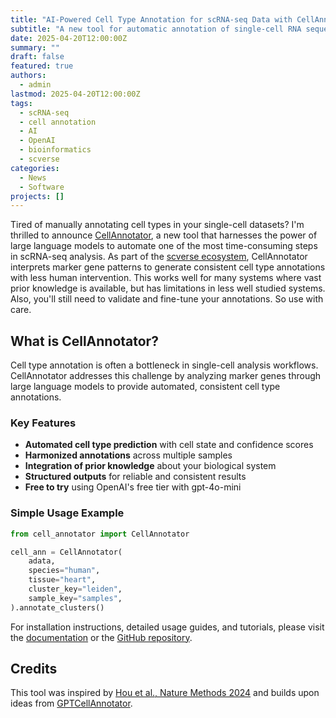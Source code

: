 ```yaml
---
title: "AI-Powered Cell Type Annotation for scRNA-seq Data with CellAnnotator"
subtitle: "A new tool for automatic annotation of single-cell RNA sequencing data using OpenAI models"
date: 2025-04-20T12:00:00Z
summary: ""
draft: false
featured: true
authors:
  - admin
lastmod: 2025-04-20T12:00:00Z
tags:
  - scRNA-seq
  - cell annotation
  - AI
  - OpenAI
  - bioinformatics
  - scverse
categories:
  - News
  - Software
projects: []
---
```


Tired of manually annotating cell types in your single-cell datasets? I'm thrilled to announce [CellAnnotator](https://github.com/quadbio/cell-annotator), a new tool that harnesses the power of large language models to automate one of the most time-consuming steps in scRNA-seq analysis. As part of the [scverse ecosystem](https://scverse.org/packages/#ecosystem), CellAnnotator interprets marker gene patterns to generate consistent cell type annotations with less human intervention. This works well for many systems where vast prior knowledge is available, but has limitations in less well studied systems. Also, you'll still need to validate and fine-tune your annotations. So use with care. 

## What is CellAnnotator?

Cell type annotation is often a bottleneck in single-cell analysis workflows. CellAnnotator addresses this challenge by analyzing marker genes through large language models to provide automated, consistent cell type annotations.

### Key Features

- **Automated cell type prediction** with cell state and confidence scores
- **Harmonized annotations** across multiple samples
- **Integration of prior knowledge** about your biological system
- **Structured outputs** for reliable and consistent results
- **Free to try** using OpenAI's free tier with gpt-4o-mini

### Simple Usage Example

```python
from cell_annotator import CellAnnotator

cell_ann = CellAnnotator(
    adata, 
    species="human", 
    tissue="heart", 
    cluster_key="leiden", 
    sample_key="samples",
).annotate_clusters()
```

For installation instructions, detailed usage guides, and tutorials, please visit the [documentation](https://cell-annotator.readthedocs.io) or the [GitHub repository](https://github.com/quadbio/cell-annotator).

## Credits

This tool was inspired by [Hou et al., Nature Methods 2024](https://www.nature.com/articles/s41592-024-02235-4) and builds upon ideas from [GPTCellAnnotator](https://github.com/VPetukhov/GPTCellAnnotator).
